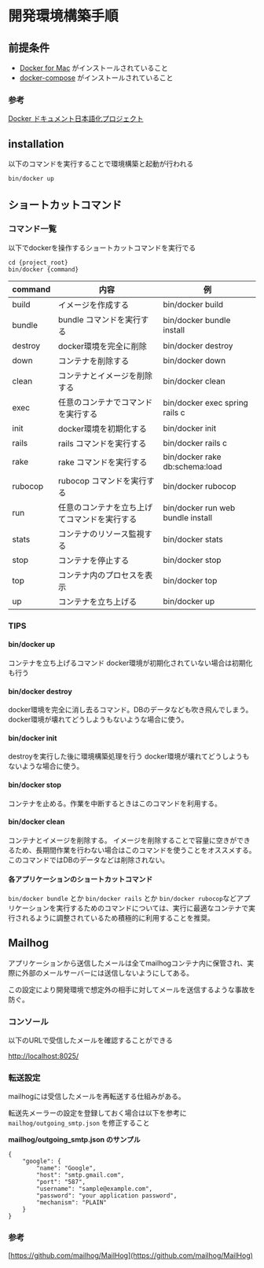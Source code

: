 # 開発環境構築手順
## 前提条件
- [Docker for Mac](https://docs.docker.com/docker-for-mac/install/) がインストールされていること
- [docker-compose](https://docs.docker.com/compose/install/) がインストールされていること

### 参考
[Docker ドキュメント日本語化プロジェクト](http://docs.docker.jp/)

## installation
以下のコマンドを実行することで環境構築と起動が行われる
```
bin/docker up
```

## ショートカットコマンド

### コマンド一覧
以下でdockerを操作するショートカットコマンドを実行でる
```
cd {project_root}
bin/docker {command}
```

| command | 内容 | 例 |
| --- | --- | --- |
| build | イメージを作成する | bin/docker build |
| bundle | bundle コマンドを実行する | bin/docker bundle install |
| destroy | docker環境を完全に削除 | bin/docker destroy |
| down | コンテナを削除する | bin/docker down |
| clean | コンテナとイメージを削除する | bin/docker clean |
| exec | 任意のコンテナでコマンドを実行する | bin/docker exec spring rails c |
| init | docker環境を初期化する | bin/docker init |
| rails | rails コマンドを実行する | bin/docker rails c |
| rake | rake コマンドを実行する | bin/docker rake db:schema:load |
| rubocop | rubocop コマンドを実行する | bin/docker rubocop |
| run | 任意のコンテナを立ち上げてコマンドを実行する | bin/docker run web bundle install |
| stats | コンテナのリソース監視する  | bin/docker stats |
| stop | コンテナを停止する  | bin/docker stop |
| top | コンテナ内のプロセスを表示  | bin/docker top |
| up | コンテナを立ち上げる | bin/docker up |

### TIPS

#### bin/docker up
コンテナを立ち上げるコマンド
docker環境が初期化されていない場合は初期化も行う

#### bin/docker destroy
docker環境を完全に消し去るコマンド。DBのデータなども吹き飛んでしまう。
docker環境が壊れてどうしようもないような場合に使う。

#### bin/docker init
destroyを実行した後に環境構築処理を行う
docker環境が壊れてどうしようもないような場合に使う。

#### bin/docker stop
コンテナを止める。作業を中断するときはこのコマンドを利用する。

#### bin/docker clean
コンテナとイメージを削除する。
イメージを削除することで容量に空きができるため、長期間作業を行わない場合はこのコマンドを使うことをオススメする。
このコマンドではDBのデータなどは削除されない。

#### 各アプリケーションのショートカットコマンド
`bin/docker bundle` とか `bin/docker rails` とか `bin/docker rubocop`などアプリケーションを実行するためのコマンドについては、実行に最適なコンテナで実行されるように調整されているため積極的に利用することを推奨。

## Mailhog
アプリケーションから送信したメールは全てmailhogコンテナ内に保管され、実際に外部のメールサーバーには送信しないようにしてある。

この設定により開発環境で想定外の相手に対してメールを送信するような事故を防ぐ。

### コンソール
以下のURLで受信したメールを確認することができる

[http://localhost:8025/](http://localhost:8025/)

### 転送設定
mailhogには受信したメールを再転送する仕組みがある。

転送先メーラーの設定を登録しておく場合は以下を参考に `mailhog/outgoing_smtp.json` を修正すること

**mailhog/outgoing_smtp.json のサンプル**
```
{
    "google": {
        "name": "Google",
        "host": "smtp.gmail.com",
        "port": "587",
        "username": "sample@example.com",
        "password": "your application password",
        "mechanism": "PLAIN"
    }
}
```

### 参考
[https://github.com/mailhog/MailHog](https://github.com/mailhog/MailHog)

